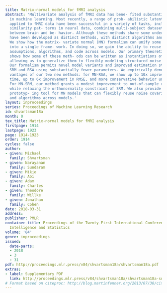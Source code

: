 ```yaml
---
title: Matrix-normal models for fMRI analysis
abstract: 'Multivariate analysis of fMRI data has bene- fited substantially from advances
  in machine learning. Most recently, a range of prob- abilistic latent variable models
  applied to fMRI data have been successful in a variety of tasks, including identifying
  similarity pat- terns in neural data, combining multi-subject datasets, and mapping
  between brain and be- havior. Although these methods share some underpinnings, they
  have been developed as distinct methods, with distinct algorithms and software tools.
  We show how the matrix- variate normal (MN) formalism can unify some of these methods
  into a single frame- work. In doing so, we gain the ability to reuse noise modeling
  assumptions, algorithms, and code across models. Our primary theoretical contribution
  shows how some of these meth- ods can be written as instantiations of the same model,
  allowing us to generalize them to flexibly modeling structured noise covari- ances.
  Our formalism permits novel model variants and improved estimation strategies for
  SRM and RSA using substantially fewer parameters. We empirically demonstrate ad-
  vantages of our two new methods: for MN-RSA, we show up to 10x improvement in run-
  time, up to 6x improvement in RMSE, and more conservative behavior under the null.
  For MN-SRM, our method grants a modest improvement to out-of-sample reconstruction
  while relaxing the orthonormality constraint of SRM. We also provide a software
  prototyp- ing tool for MN models that can flexibly reuse noise covariance assumptions
  and algorithms across models.'
layout: inproceedings
series: Proceedings of Machine Learning Research
id: shvartsman18a
month: 0
tex_title: Matrix-normal models for fMRI analysis
firstpage: 1914
lastpage: 1923
page: 1914-1923
order: 1914
cycles: false
author:
- given: Michael
  family: Shvartsman
- given: Narayanan
  family: Sundaram
- given: Mikio
  family: Aoi
- given: Adam
  family: Charles
- given: Theodore
  family: Willke
- given: Jonathan
  family: Cohen
date: 2018-03-31
address: 
publisher: PMLR
container-title: Proceedings of the Twenty-First International Conference on Artficial
  Intelligence and Statistics
volume: '84'
genre: inproceedings
issued:
  date-parts:
  - 2018
  - 3
  - 31
pdf: http://proceedings.mlr.press/v84/shvartsman18a/shvartsman18a.pdf
extras:
- label: Supplementary PDF
  link: http://proceedings.mlr.press/v84/shvartsman18a/shvartsman18a-supp.pdf
# Format based on citeproc: http://blog.martinfenner.org/2013/07/30/citeproc-yaml-for-bibliographies/
---
```

